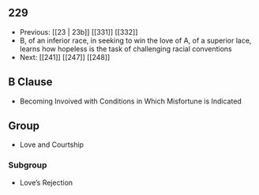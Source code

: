 ## 229
- Previous: [[23 | 23b]] [[331]] [[332]] 
- B, of an inferior race, in seeking to win the love of A, of a superior lace, learns how hopeless is the task of challenging racial conventions
- Next: [[241]] [[247]] [[248]] 

## B Clause
- Becoming Invoived with Conditions in Which Misfortune is Indicated

## Group
- Love and Courtship

### Subgroup
- Love’s Rejection

